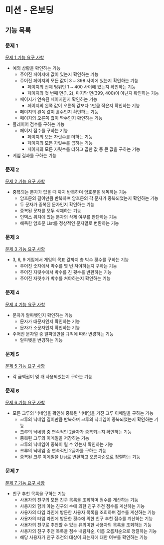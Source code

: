 # 미션 - 온보딩

## 기능 목록

### 문제 1

[문제 1 기능 요구 사항](./docs/PROBLEM1.md)

- 예외 상황을 확인하는 기능
    - 주어진 페이지에 값이 있는지 확인하는 기능
    - 주어진 페이지의 모든 값이 3 ~ 398 사이에 있는지 확인하는 기능
      - 페이지의 전체 범위인 1 ~ 400 사이에 있는지 확인하는 기능
      - 페이지의 첫 번째 면(1, 2), 마지막 면(399, 400)이 아닌지 확인하는 기능
    - 페이지가 연속된 페이지인지 확인하는 기능
      - 페이지의 왼쪽 값이 오른쪽 값보다 `1`만큼 작은지 확인하는 기능
    - 페이지의 왼쪽 값이 홀수인지 확인하는 기능
    - 페이지의 오른쪽 값이 짝수인지 확인하는 기능
- 플레이어 점수를 구하는 기능
  - 페이지 점수를 구하는 기능
    - 페이지의 모든 자릿수를 더하는 기능
    - 페이지의 모든 자릿수를 곱하는 기능
    - 페이지의 모든 자릿수를 더하고 곱한 값 중 큰 값을 구하는 기능
- 게임 결과를 구하는 기능

### 문제 2

[문제 2 기능 요구 사항](./docs/PROBLEM2.md)

- 중복되는 문자가 없을 때 까지 반복하며 암호문을 해독하는 기능
    - 암호문의 길이만큼 반복하며 암호문의 각 문자가 중복되었는지 확인하는 기능
    - 두 문자가 중복된 문자인지 확인하는 기능
    - 중복된 문자를 모두 삭제하는 기능
    - 인덱스 위치에 있는 문자의 삭제 여부를 판단하는 기능
    - 해독한 암호문 List를 정상적인 문자열로 변환하는 기능

### 문제 3

[문제 3 기능 요구 사항](./docs/PROBLEM3.md)

- 3, 6, 9 게임에서 게임의 목표 값까지 총 박수 횟수를 구하는 기능
  - 주어진 숫자에서 박수를 몇 번 쳐야하는지 구하는 기능
  - 주어진 자릿수에서 박수를 친 횟수를 반환하는 기능
  - 주어진 자릿수가 박수를 쳐야하는지 확인하는 기능

### 문제 4

[문제 4 기능 요구 사항](./docs/PROBLEM4.md)

- 문자가 알파벳인지 확인하는 기능
  - 문자가 대문자인지 확인하는 기능
  - 문자가 소문자인지 확인하는 기능
- 주어진 문자열 중 알파벳만을 규칙에 따라 변경하는 기능
  - 알파벳을 변경하는 기능

### 문제 5

[문제 5 기능 요구 사항](./docs/PROBLEM5.md)

- 각 금액권이 몇 개 사용되었는지 구하는 기능

### 문제 6

[문제 6 기능 요구 사항](./docs/PROBLEM6.md)

- 모든 크루의 닉네임을 확인해 중복된 닉네임을 가진 크루 이메일을 구하는 기능
  - 크루의 닉네임 길이만큼 반복하며 크루의 닉네임이 중복되었는지 확인하는 기능
  - 크루의 닉네임 중 연속적인 2글자가 중복되는지 확인하는 기능
  - 중복된 크루의 이메일을 저장하는 기능
  - 크루의 닉네임이 중복이 될 수 있는지 확인하는 기능
  - 크루의 닉네임 중 연속적인 2글자를 구하는 기능
  - 중복된 크루 이메일을 List로 변환하고 오름차순으로 정렬하는 기능

### 문제 7

[문제 7 기능 요구 사항](./docs/PROBLEM7.md)

- 친구 추천 목록을 구하는 기능
  - 사용자의 친구의 모든 친구 목록을 조회하며 점수를 계산하는 기능
  - 사용자와 함께 아는 친구의 수에 의한 친구 추천 점수를 계산하는 기능
  - 사용자의 타임 라인에 방문한 사용자 목록을 조회하며 점수를 계산하는 기능
  - 사용자의 타임 라인에 방문한 횟수에 의한 친구 추천 점수를 계산하는 기능
  - 사용자의 친구로 추천할 수 있는 유의미한 사용자의 목록을 조회하는 기능
  - 사용자의 친구 추천 목록을 점수 내림차순, 이름 오름차순으로 정렬하는 기능
  - 해당 사용자가 친구 추천의 대상이 되는지에 대한 여부를 확인하는 기능